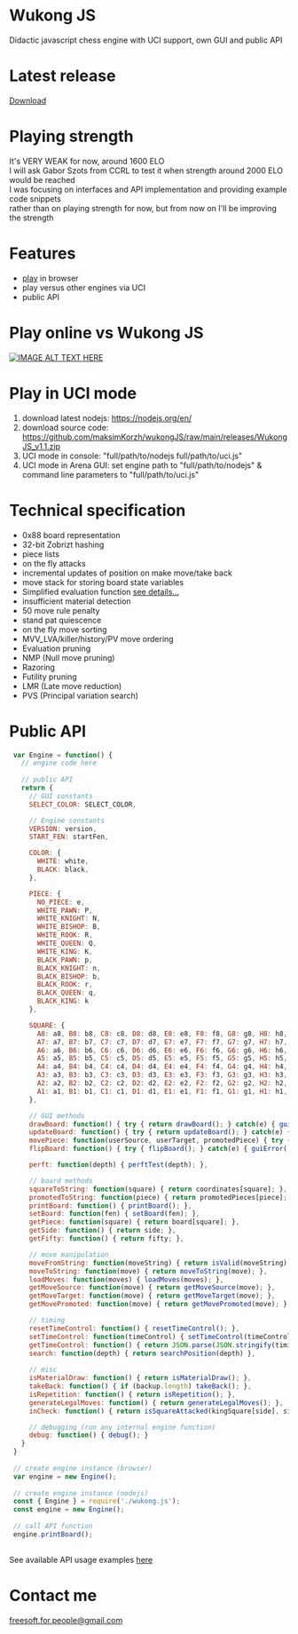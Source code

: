 # Wukong JS
Didactic javascript chess engine with UCI support, own GUI and public API

# Latest release
<a href="https://github.com/maksimKorzh/wukongJS/raw/main/releases/WukongJS_v1.1.zip">Download</a>

# Playing strength
It's VERY WEAK for now, around 1600 ELO<br>
I will ask Gabor Szots from CCRL to test it when strength around 2000 ELO would be reached<br>
I was focusing on interfaces and API implementation and  providing example code snippets<br>
rather than on playing strength for now, but from now on I'll be improving the strength<br>

# Features
 - <a href="https://maksimkorzh.github.io/wukongJS/wukong.html">play</a> in browser
 - play versus other engines via UCI
 - public API 
 
# Play online vs Wukong JS
[![IMAGE ALT TEXT HERE](https://github.com/maksimKorzh/wukongJS/blob/main/logo/LOGO.png)](https://maksimkorzh.github.io/wukongJS/wukong.html)

# Play in UCI mode
1. download latest nodejs: https://nodejs.org/en/
2. download source code: https://github.com/maksimKorzh/wukongJS/raw/main/releases/WukongJS_v1.1.zip
3. UCI mode in console: "full/path/to/nodejs full/path/to/uci.js"
4. UCI mode in Arena GUI: set engine path to "full/path/to/nodejs" & command line parameters to "full/path/to/uci.js"

# Technical specification
 - 0x88 board representation
 - 32-bit Zobrizt hashing
 - piece lists
 - on the fly attacks
 - incremental updates of position on make move/take back
 - move stack for storing board state variables
 - Simplified evaluation function <a href="">see details...</a>
 - insufficient material detection
 - 50 move rule penalty
 - stand pat quiescence
 - on the fly move sorting
 - MVV_LVA/killer/history/PV move ordering
 - Evaluation pruning
 - NMP (Null move pruning)
 - Razoring
 - Futility pruning
 - LMR (Late move reduction)
 - PVS (Principal variation search)
 
 # Public API
 ```js
  var Engine = function() {
    // engine code here
  
    // public API
    return {
      // GUI constants
      SELECT_COLOR: SELECT_COLOR,

      // Engine constants
      VERSION: version,
      START_FEN: startFen,

      COLOR: {
        WHITE: white,
        BLACK: black,
      },

      PIECE: {
        NO_PIECE: e,
        WHITE_PAWN: P,
        WHITE_KNIGHT: N,
        WHITE_BISHOP: B,
        WHITE_ROOK: R,
        WHITE_QUEEN: Q,
        WHITE_KING: K,
        BLACK_PAWN: p,
        BLACK_KNIGHT: n,
        BLACK_BISHOP: b,
        BLACK_ROOK: r,
        BLACK_QUEEN: q,
        BLACK_KING: k
      },

      SQUARE: {
        A8: a8, B8: b8, C8: c8, D8: d8, E8: e8, F8: f8, G8: g8, H8: h8,
        A7: a7, B7: b7, C7: c7, D7: d7, E7: e7, F7: f7, G7: g7, H7: h7,
        A6: a6, B6: b6, C6: c6, D6: d6, E6: e6, F6: f6, G6: g6, H6: h6,
        A5: a5, B5: b5, C5: c5, D5: d5, E5: e5, F5: f5, G5: g5, H5: h5,
        A4: a4, B4: b4, C4: c4, D4: d4, E4: e4, F4: f4, G4: g4, H4: h4,
        A3: a3, B3: b3, C3: c3, D3: d3, E3: e3, F3: f3, G3: g3, H3: h3,
        A2: a2, B2: b2, C2: c2, D2: d2, E2: e2, F2: f2, G2: g2, H2: h2,
        A1: a1, B1: b1, C1: c1, D1: d1, E1: e1, F1: f1, G1: g1, H1: h1,
      },

      // GUI methods
      drawBoard: function() { try { return drawBoard(); } catch(e) { guiError('.drawBoard()'); } },
      updateBoard: function() { try { return updateBoard(); } catch(e) { guiError('.updateBoard()'); } },
      movePiece: function(userSource, userTarget, promotedPiece) { try { movePiece(userSource, userTarget, promotedPiece); } catch(e) { guiError('.movePiece()'); } },
      flipBoard: function() { try { flipBoard(); } catch(e) { guiError('.flipBoard()'); } },

      perft: function(depth) { perftTest(depth); },

      // board methods
      squareToString: function(square) { return coordinates[square]; },
      promotedToString: function(piece) { return promotedPieces[piece]; },
      printBoard: function() { printBoard(); },
      setBoard: function(fen) { setBoard(fen); },
      getPiece: function(square) { return board[square]; },
      getSide: function() { return side; },
      getFifty: function() { return fifty; },

      // move manipulation
      moveFromString: function(moveString) { return isValid(moveString); },
      moveToString: function(move) { return moveToString(move); },
      loadMoves: function(moves) { loadMoves(moves); },
      getMoveSource: function(move) { return getMoveSource(move); },
      getMoveTarget: function(move) { return getMoveTarget(move); },
      getMovePromoted: function(move) { return getMovePromoted(move); },

      // timing
      resetTimeControl: function() { resetTimeControl(); },
      setTimeControl: function(timeControl) { setTimeControl(timeControl); },
      getTimeControl: function() { return JSON.parse(JSON.stringify(timing))},
      search: function(depth) { return searchPosition(depth) },
      
      // misc
      isMaterialDraw: function() { return isMaterialDraw(); },
      takeBack: function() { if (backup.length) takeBack(); },
      isRepetition: function() { return isRepetition(); },
      generateLegalMoves: function() { return generateLegalMoves(); },
      inCheck: function() { return isSquareAttacked(kingSquare[side], side ^ 1); },

      // debugging (run any internal engine function)
      debug: function() { debug(); }
    }
  }
  
  // create engine instance (browser)
  var engine = new Engine();
  
  // create engine instance (nodejs)
  const { Engine } = require('./wukong.js');  
  const engine = new Engine();
  
  // call API function
  engine.printBoard();
  
 ```
 See available API usage examples <a href="https://github.com/maksimKorzh/wukongJS/blob/main/API.MD">here</a>
 
 # Contact me
<a href="mailto:freesoft.for.people@gmail.com">freesoft.for.people@gmail.com</a>
